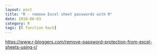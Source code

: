 ```yaml
---
layout: post
title: "R - remove Excel sheet passwords with R"
date: 2018-06-03
category: R
tags: [R function hack]
---
```



https://www.r-bloggers.com/remove-password-protection-from-excel-sheets-using-r/
